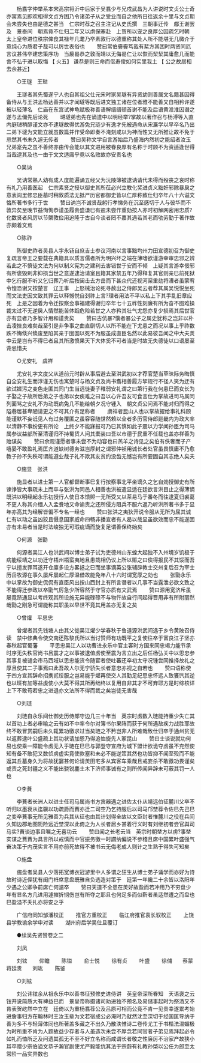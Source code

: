 <!-- { "loadSidebar": true } -->
　　杨翥字仲举系本宋高宗将沂中后家于吴翥少与兄戍武昌为人讲说时文贞公士奇亦寓焉见即欢相得文贞方困乃令诸弟子从之受业而自之他所日往返余十里与文贞期会未尝失也由是德之甚当　仁宗时荐之召主注记从史氏撰　三朝事迁传　郕王谢罢及　景泰间　朝焉竟不仕归二年又以虏保塞赴　上贺所以宠之良厚公因疏乞时朝　太上皇帝进位秩宗俾食其禄年几耄乃卒素敦行以德重称其处人所不能堪无几微介于意纯心为质君子哉可以厉世表俗也 
　　赞曰常伯亹亹笃哉有棐方其困时两贤同厄言议甚伟卒建忠策序功　当扆曷恭之敦而靖以无侮曷仁让以恢而栔栔其庸愈几而能舍不弘于进以取悔 【 火五】 谦恭是则三命而伛寿俊如何实里我土 【 公之故居相去余甚近】 

　　○王璲　王琎 

　　王璲者其先蜀遂宁人也自其祖父仕元宋时家吴璲有异资幼则善属文名籍甚因得备侍从与王洪孟杨达善并以才闻璲等既后进文独工诸在位者雅不能善又自相矜许遂被以轻薄名　仁庙在东宫试神龟赋极称善语解缙缙顿首谢不能及后语黄淮淮因谮之遂与孟儞先后论死 
　　琎璲弟也先在谪遣中以明经举?掌故以著作召与杨溥等入直　内庭琎稍醇谨文亦不逮璲故得优游免兄琏少有逸才先被遇命从宋濂学以早卒名乃出二弟下璲为文能立就虽数篇并作受命即奏不淹刻咸以为神而性又无所推让故不免于忌然其书未久遽无传者 
　　赞曰吴称文学自言游始后乃盛海内然初之能绍者汝玉兄弟寔先之虽不善终亦由传会能以其文进用被眷良厚有名称于时顾不为资适逢世得当哉逮其及也一由于文文适庸乎竟以名败故亦安贵名也 

　　○吴讷 

　　吴讷常熟人幼有成人度能遍诵五经父为沅陵簿被逮讷请代未得而殁丧之哀时称有礼乃用善医起　仁宗素贤之授以御史其所莅必兴立教化奖进贞义黜奸邪除暴戾之意表闾里修忠臣墓时稍敦质法无抵严历官都御史皆以仁厚称致仕归卒年八十六谥文恪所著书多行于世 
　　赞曰讷岂不诚贤哉躬行孝悌务在沉至感切于人与彼华而不敦异矣至晚节益恂恂恭谨虽履贵盛谦巳有逾未尝作重劾按人亦时初解网密用忠质?化数贤者风厉以节槩敦俭用追隆于古自今谈者罔不嘉其遇若其老而劬劳勤于著作故亦颇着文焉 

　　○陈祚 

　　陈御史祚者吴县人字永钖自庶吉士参议河南以言事黜均州力田宣德初召为御史复疏言帝王之要载在典籍具以质言儒者所为明兴坏之端在薄嗜欲谨游幸审忠邪之辨若此之不慎徒文法为何以制义宪为之建利去害错世于安而不倾　上疑其言游幸佞邪有所褒毁剌非抑损当世之意遂逮治请室且籍其家禁五年乃得释复其官则亲巳前死狱中乞行服不听又乞归葬乃听后按闽击去方岳而下甚众代还视河渠重劾将漕者虽蒙宥令惶恐谢又按楚言　辽王事　上怒械治论死寻赦出之侍郎吴云者荐其属吴悦悦坐死而文法吏因文致其罪云以释憾悦自刭祚上言?理者用法不平以私上下其手乱旧章应死　上是之因着为令迁按察佥事福建得谢归卒年七十五祚性刻廉有所为奋不图难操裁太过不无逆戾人情然能苦体蹈危险若甘之人亦矜其壮气尤怨亦复少损焉其后世官亦有显者乃多智计用和谨贵矣 
　　赞曰古伉暴?懻者暴公子之属史犹称之岂非以朴击凌挫良难矣哉至引是非争事之曲直劘切人以所不能在下尤患之而况以事上乎祚数跌不悔倐兴倐废至陷其亲于囹圄以死不为服虽成直臣名然以此易彼吾闻之中大夫羙中云是岂有不得巳者且其所激愤果天下大体奚不可者当是时故无失德徒以口语屡至谗忌惜夫 

　　○尤安礼　虞祥 

　　尤安礼字文度父从道前元时辟从事后避去至洪武初以才荐官楚当草昧际务晦慎自全安礼生而淳谨无伤也寓楚时与杨文贞及尚书翥相善履方挈规行不径人笑为迂有欲试媟污之变色走匿其同门生当远徙妻子稚弱安礼谓之曰第行我在何患巳而女长为子娶之子故所后弟之子也弟以女疾难之曰吾以心许吾友可食言仕为掌故进司马属同列面骂之安礼不为动既病免几不能给朝夕况守锺入　朝文贞公问焉不能对归而得之隘巷居甚卑陋请更之不可其介有足称者 
　　虞祥者昆山人也以掌故擢给事礼科顾能谨默不妄诋见人有过务覆匿之虽容容随世然赖以全者多历官侍郎廵畿内为政大率以清静不事纷更有所论　上终夕不能寐报可乃巳其慎如此子震以力学闻孙臣为司马属参议益部所至清谨归不持蜀货人问其橐装曰吾以市德于民重不任载也盖亦祥善为贻谋矣 
　　赞曰余观谨愿者事未尝不为动容也曰羔羊之诗见之矣伯有佚奢而子产嘻晏不敢盈礼焉匡齐道缺树德务滋岂厚封之谓邪仲祯用诚长者处官虽畏慎庸不乃愈教子孙不失秩可谓能遵业哉子礼不欺其友贫约没齿无憾岂有所要固自其志绝人矣夫 

　　○施显　张洪 

　　施显者以进士第一人官都督断事巳复行按察事北平坐谪久之乞自効授御史有所谏诤皆大事疏未上而卒与张洪为同邑人相善也洪被遣显适在廷欲言洪目止之得薄谪既洪以明经起永乐初授行人使日本馈赆一无所受又以茶易马于番冬而往逮夏归裘葛不更人称其介缅人入孟飬地又命谕责之还所侵方阻兵不服六返乃听洪所著书多于显年亦高其为经解皆徧不专名一经也 
　　赞曰张洪之夷狄开说令服从无所为屈其诚仁有以动之虽凶狡且慑息国家威命四畅非播宣者有人曷以哉显虽欲效而忠不能遂固亦有未易者当是时法峻独无可瑕疵谪而旋复足谓善保终始矣 

　　○何源　张勖 

　　何源者吴江人也洪武间以博士弟子试为吏德州山东蝗大起独不入州境岁饥极于病能绥靖之以功迁守梧州梧蛮夷地且患烖相仍议上所以赈之曰俟得报民不其馁而吾宁以擅发罪耳遂开仓廪多设方畧拯之巳而坐事谪英公张辅辟教士交州复后召为宰士历岳牧源在事久屡斥屡起仁厚温借故能免年八十六时谓宽厚之効也 
　　张勖永乐中以掌故为御史侃侃有直臣风出按山西封上有所言谮者以几事不当露泄必欲文致之不能得迁参政以卒勖气厉急少所容然于守官亦质有文武焉 
　　赞曰源用宽济斥虽屡竟跻通显以考终观其所设施无异能碌碌不与物忤故自行间起得晋用非有所附丽然哉勖之刚急可谓能称其职虽以早世不竟其用盖亦无复之矣 

　　○曾爟　平思忠 

　　曾爟者其先钱塘人由其父徙吴江爟少学春秋于鲁道源洪武间选于乡令黄陂召侍读　禁中修典令使交南还陈黎氏所以当讨赞师有功既平之复使往卒于富良江子坚亦春秋起官蜀藩 
　　平思忠吴江人以功曹进永乐中官主客时方国来同忠竭力能节承时序无失秩官尚书吕震才之以事被逮值虏使至震为言立出之后任杨弘关中以思忠参其事复被谴会市马西域以思忠能货令随宦者使吐蕃还卒初太守况锺尝同推择故礼之厚且使其二子事焉曰此吾故人尔无宁骄失长者意忠亦视之自若也 
　　赞曰语称使于四方宣其辞命招携贰绥服之岂易能乎爟再使交人其勤足纪思忠怀远人致饔饩其逆也以班有加等益虔使小大莫不得其所再绌终以复用自非其才不可弃耶方是时综核详上下不敢苟若忠之进退亦文法所不得而裁之矣岂徒无害哉 

　　○刘琏 

　　刘琏自永乐间仕御史历侍郎守边几三十年当　英宗时虏数入琏能持重少失亡其以首功上者必审喻之云有如不中率令尔对簿书尔果阵而获于何所遇敌疾力战胜耶故终不敢冒赏嗣后未久辄累功徼求过当矣琏之不矜岂非人所难哉致仕归卒于通州贫无以返葬逮叶公盛疏上其功状请加恩乃得追恤旋先人冢昆山 
　　赞曰士谈说就功何易也使乘一障能令虏无入乎琏在巳巳与郭登守宣府为城下盟计欲诡夺虏虽不克然使知有备不敢犯又数侦虏虚实竟使款塞和未必不能逆策其然也功皆抑不闻至殁而不能返其丘墓身久为将故犹窭甚何论请羙田宅多从宾客车乘哉且戒妄杀不敢徼功畏谨矣或责之死封疆之义不能出骁锐鏖土木下济师事诚有之则所传闻异辞未可蔽其罚一人也 

　　○李蕡 

　　李蕡者长洲人以进士任司马属尚书方宾器遇之进佐太仆从靖远伯征麓川父卒不听归以墨衰从迄骥以功疏爵而蕡亦迁二司空乃乞持服后以司马邝埜荐令佐巳先己巳之变卒蕡事无所见雅善为兵其从征也由其计划得全故以文臣封者惟麓川之役在兵间久知边郡地图阨险远近埜深以此倚之为人长者居乡甚着行义时有刘继初者尝官舆司马实?蕡谈边事且嘱之无喜功云 
　　赞曰闻之长老云当　英宗时朝埜方以虏?事埜实谋之蕡蕡为具言所以戒慎而中官振务徼一时讇纳偏说不参稽且席中国累叶盛强气奋决策于内茂实言不用亦前死故得不被书云无侮老成人则计之生熟于得失可知矣 

　　○施盘 

　　施盘者吴县人少落拓宽博衣冠游里中人多谓之狂生从博士弟子诵学而亦好为诗故时诗近俚犹有闺门袵席意盘既雅自负选造对策于　廷第一年纔二十余皆以洛阳年少遇之公卿争前席亡何遽卒 
　　赞曰天道不全患在羙好故盈而若冲用乃不穷盘少年有显名方几进用遽摧折悯伤岂有所夺之耶且也何足多而似靳者虽适然遭之而盘也巳盈溢不夭扎亦将安之乎 

　　广信府同知邹潘校正 
　　推官方重校正 
　　临江府推官袁长驭校正 
　　上饶县学教谕余学申对读 
　　湖州府后学吴仕旦覆订 

　　●续吴先贤赞卷之二 

　　刘凤 

　　刘铉 
　　仰瞻 
　　陈镒 
　　俞士悦 
　　徐有贞 
　　叶盛 
　　徐俌　　蔡蒙　　蒋廷贵　　刘竑 
　　陈鉴 

　　○刘铉 

　　刘公讳铉余从祖永乐中以善书征预修史进侍讲　英皇帝深所眷知　天语褒之云铉开说简质大有裨益巳而　景皇帝称摄诸司劝进独不预名及易储事起时为祭酒又不肯表贺屹然中立在　廷倚以为重杨翥荐公及吕原可相而公竟不肯一见贵幸遂累考始进詹事归方在翰林时王汝玉辈为文若宿成公必淹时乃就然沈至深切于经国匡导纳于善为多不与轻薄体同也所著盖多藏之不出久乃散泆惟诗二卷传尤工于书楷法温媚极为时所重不肯为人题故益少存者与人虽造次未尝不厚念若同官者子弟见焉拜起必令如礼而恤所乏及问遗其孤无不至不好立名称而咸谓长者敬之性廉厉不治家产故狭小耳卒赠少宗伯谥文恭子瀚官副使尤严毅能伉其法于宗蔚有礼教孙棨以公任为郎至太常阶一品实异数也 
